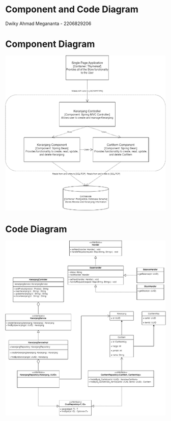 # Component and Code Diagram
Dwiky Ahmad Megananta - 2206829206

# Component Diagram
![Component Diagram](/img/Adpro%20TK%20Class%20Diagram-Comp_Keranjang.drawio.png)

# Code Diagram
![Code Diagram](/img/Adpro%20TK%20Class%20Diagram-CD-Keranjang.drawio.png)